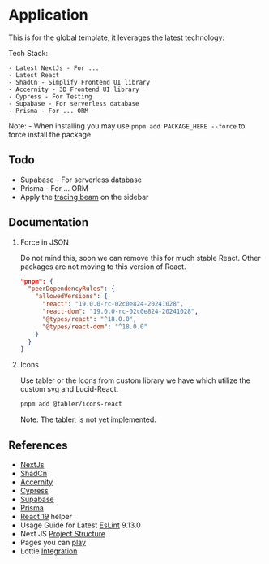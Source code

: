 # Application

 This is for the global template, it leverages the latest technology:

  Tech Stack:

    - Latest NextJs - For ...
    - Latest React
    - ShadCn - Simplify Frontend UI library
    - Accernity - 3D Frontend UI library
    - Cypress - For Testing
    - Supabase - For serverless database
    - Prisma - For ... ORM

 Note:
    - When installing you may use ```pnpm add PACKAGE_HERE --force```  to force install the package

## Todo

- Supabase - For serverless database
- Prisma - For ... ORM
- Apply the [tracing beam](https://ui.aceternity.com/components/tracing-beam) on the sidebar

## Documentation

 1. Force in JSON

    Do not mind this, soon we can remove this for much stable React. Other packages are not moving to this version of React.

    ```json
    "pnpm": {
      "peerDependencyRules": {
        "allowedVersions": {
          "react": "19.0.0-rc-02c0e824-20241028",
          "react-dom": "19.0.0-rc-02c0e824-20241028",
          "@types/react": "^18.0.0",
          "@types/react-dom": "^18.0.0"
        }
      }
    }
    ```
  
 2. Icons

    Use tabler or the Icons from custom library we have which utilize the custom svg and Lucid-React.

    ```bash
    pnpm add @tabler/icons-react
    ```

    Note: The tabler, is not yet implemented.

## References

- [NextJs](https://nextjs.org/)
- [ShadCn](https://github.com/shadcn/ui)
- [Accernity](https://github.com/accernity/accernity)
- [Cypress](https://www.cypress.io/)
- [Supabase](https://supabase.io/)
- [Prisma](https://www.prisma.io/)
- [React 19](https://ui.shadcn.com/docs/react-19) helper
- Usage Guide for Latest [EsLint](https://eslint.org/docs/latest/) 9.13.0
- Next JS [Project Structure](https://nextjs.org/docs/14/getting-started/project-structure)
- Pages you can [play](https://v0.dev/t/uXQxrQJiBgM)
- Lottie [Integration](https://medium.com/@surksha8/render-animation-from-json-file-using-lottie-web-libarary-in-nextjs-ab18fb628e82)
